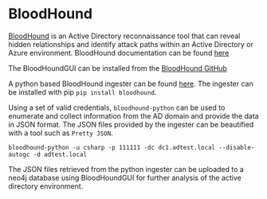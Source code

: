 # BloodHound

[BloodHound](https://github.com/BloodHoundAD/BloodHound) is an Active Directory reconnaissance tool that can reveal hidden relationships and identify attack paths within an Active Directory or Azure environment. BloodHound documentation can be found [here](https://bloodhound.readthedocs.io/en/latest/index.html) 

The BloodHoundGUI can be installed from the [BloodHound GitHub](https://github.com/BloodHoundAD/BloodHound)

A python based BloodHound ingester can be found [here](https://github.com/fox-it/BloodHound.py). The ingester can be installed with pip `pip install bloodhound`.

Using a set of valid credentials, `bloodhound-python` can be used to enumerate and collect information from the AD domain and provide the data in JSON format. The JSON files provided by the ingester can be beautified with a tool such as `Pretty JSON`.
```shell
bloodhound-python -u csharp -p 111111 -dc dc1.adtest.local --disable-autogc -d adtest.local
```

The JSON files retrieved from the python ingester can be uploaded to a neo4j database using BloodHoundGUI for further analysis of the active directory environment.